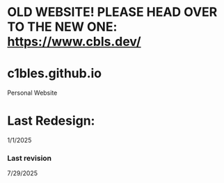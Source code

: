 # OLD WEBSITE! PLEASE HEAD OVER TO THE NEW ONE: https://www.cbls.dev/

# c1bles.github.io
Personal Website

# Last Redesign:
1/1/2025
### Last revision
7/29/2025
